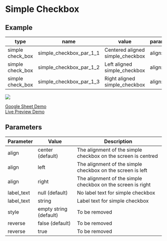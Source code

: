 # Simple Checkbox

## Example

| type            | name                    | value                          |parameter_list |
| ---------       | ------------            | ------                         |--------- |
|simple check_box |simple_checkbox_par_1_1	|Centered aligned simple_checkbox|align: center|
|simple check_box |simple_checkbox_par_1_2	|Left aligned simple_checkbox	 |align: left|
|simple check_box |simple_checkbox_par_1_3	|Right aligned simple_checkbox	 |align: right|

![](images/simple_checkbox.png)

[Google Sheet Demo](https://docs.google.com/spreadsheets/d/19t6lEBkVF0LV2dMD1yL6nbuUIFiiYNa0xLA1QQAyyxU/edit#gid=569531329)   
[Live Preview Demo](https://plh-teens-app1.web.app/template/comp_checkbox_button)

## Parameters

| Parameter             | Value                | Description |
| ---------             | -----------          | --------- |
|align	                |center (default)      | The alignment of the simple checkbox on the screen is centred|
|align	                |left                  | The alignment of the simple checkbox on the screen is left|
|align                  |right                 | The alignment of the simple checkbox on the screen is right|
|label_text             |null (default)        | No label text for simple checkbox|
|label_text             |string                | Label text for simple checkbox|
|style                  |empty string (default)| To be removed|
|reverse                |false (default)       | To be removed|
|reverse                |true                  | To be removed|
